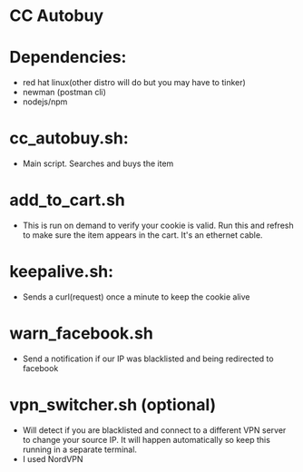 # CC Autobuy

# Dependencies: 
- red hat linux(other distro will do but you may have to tinker)
- newman (postman cli) 
- nodejs/npm

# cc_autobuy.sh: 
- Main script. Searches and buys the item

# add_to_cart.sh
- This is run on demand to verify your cookie is valid. Run this and refresh to make sure the item appears in the cart. It's an ethernet cable.

# keepalive.sh: 
- Sends a curl(request) once a minute to keep the cookie alive

# warn_facebook.sh
- Send a notification if our IP was blacklisted and being redirected to facebook

# vpn_switcher.sh (optional)
- Will detect if you are blacklisted and connect to a different VPN server to change your source IP. It will happen automatically so keep this running in a separate terminal.
- I used NordVPN


